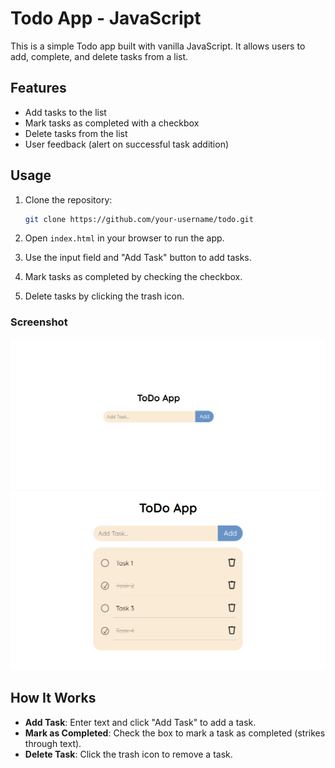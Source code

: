 # Todo App - JavaScript

This is a simple Todo app built with vanilla JavaScript. It allows users to add, complete, and delete tasks from a list.

## Features

- Add tasks to the list
- Mark tasks as completed with a checkbox
- Delete tasks from the list
- User feedback (alert on successful task addition)

## Usage

1. Clone the repository:
   ```bash
   git clone https://github.com/your-username/todo.git
   ```

2. Open `index.html` in your browser to run the app.
3. Use the input field and "Add Task" button to add tasks.
4. Mark tasks as completed by checking the checkbox.
5. Delete tasks by clicking the trash icon.

### Screenshot

![Todo App Screenshot](./assets/image.png)
![Todo App Screenshot](./assets/image1.png)

## How It Works

- **Add Task**: Enter text and click "Add Task" to add a task.
- **Mark as Completed**: Check the box to mark a task as completed (strikes through text).
- **Delete Task**: Click the trash icon to remove a task.

